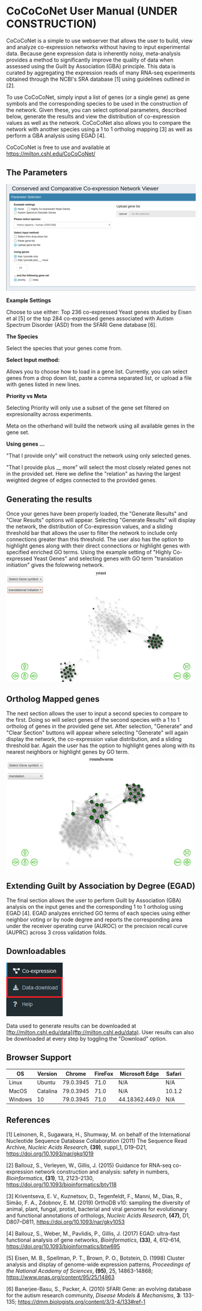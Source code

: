 # CoCoCoNet User Manual (UNDER CONSTRUCTION)

CoCoCoNet is a simple to use webserver that allows the user to build, view and analyze co-expression networks without having to input experimental data. Because gene expression data is inherently noisy, meta-analysis provides a method to significantly improve the quality of data when assessed using the Guilt by Association (GBA) principle. This data is curated by aggregating the expression reads of many RNA-seq experiments obtained through the NCBI's SRA database [1] using guidelines outlined in [2]. 

To use CoCoCoNet, simply input a list of genes (or a single gene) as gene symbols and the corresponding species to be used in the construction of the network. Given these, you can select optional parameters, described below, generate the results and view the distribution of co-expression values as well as the network. CoCoCoNet also allows you to compare the network with another species using a 1 to 1 ortholog mapping [3] as well as perform a GBA analysis using EGAD [4].

CoCoCoNet is free to use and available at https://milton.cshl.edu/CoCoCoNet/

## The Parameters
![param](https://github.com/johnlee4/CoCoCoNet/blob/master/figures/main.png)

**Example Settings**
  
  Choose to use either: Top 236 co-expressed Yeast genes studied by Eisen et al [5] or the top 284 co-expressed genes associated with Autism Spectrum Disorder (ASD) from the SFARI Gene database [6].

**The Species**
  
  Select the species that your genes come from. 

**Select Input method:**
  
  Allows you to choose how to load in a gene list. Currently, you can select genes from a drop down list, paste a comma separated list, or upload a file with genes listed in new lines. 


**Priority vs Meta**
  
  Selecting Priority will only use a subset of the gene set filtered on expresionality across experiments.
  
  Meta on the otherhand will build the network using all available genes in the gene set.
  

**Using genes ...**
  
  "That I provide only" will construct the network using only selected genes.
  
  "That I provide plus __ more" will select the most closely related genes not in the provided set. Here we define the "relation" as having the largest weighted degree of edges connected to the provided genes.
  
  
## Generating the results

Once your genes have been properly loaded, the "Generate Results" and "Clear Results" options will appear. Selecting "Generate Results" will display the network, the distribution of Co-expression values, and a sliding threshold bar that allows the user to filter the network to include only connections greater than this threshold. The user also has the option to highlight genes along with their direct connections or highlight genes with specified enriched GO terms. Using the example setting of "Highly Co-expressed Yeast Genes" and selecting genes with GO term "translation initiation" gives the folowwing network.
![yeast](https://github.com/johnlee4/CoCoCoNet/blob/master/figures/yeast.png)


## Ortholog Mapped genes

The next section allows the user to input a second species to compare to the first. Doing so will select genes of the second species with a 1 to 1 ortholog of genes in the provided gene set. After selection, "Generate" and "Clear Section" buttons will appear where selecting "Generate" will again display the network, the co-expression value distribution, and a sliding threshold bar. Again the user has the option to highlight genes along with its nearest neighbors or highlight genes by GO term.  
![C_elegans](https://github.com/johnlee4/CoCoCoNet/blob/master/figures/roundworm.png)


## Extending Guilt by Association by Degree (EGAD)
The final section allows the user to perform Guilt by Association (GBA) analysis on the input genes and the corresponding 1 to 1 ortholog using EGAD [4]. EGAD analyzes enriched GO terms of each species using either neighbor voting or by node degree and reports the corresponding area under the receiver operating curve (AUROC) or the precision recall curve (AUPRC) across 3 cross validation folds. 

## Downloadables
![download](https://github.com/johnlee4/CoCoCoNet/blob/master/figures/download.png)

Data used to generate results can be downloaded at [ftp://milton.cshl.edu/data](ftp://milton.cshl.edu/data). User results can also be downloaded at every step by toggling the "Download" option.

## Browser Support

| OS | Version | Chrome | FireFox | Microsoft  Edge | Safari | 
| ----- | ----- | ----- | ----- | -----  | ----- | 
| Linux | Ubuntu | 79.0.3945 | 71.0 | N/A | N/A | 
| MacOS | Catalina | 79.0.3945 | 71.0 | N/A | 10.1.2 | 
| Windows | 10 | 79.0.3945 | 71.0 | 44.18362.449.0 | N/A | 


## References

[1] Leinonen, R., Sugawara, H., Shumway, M. on behalf of the International Nucleotide Sequence Database Collaboration (2011) The Sequence Read Archive, _Nucleic Acids Research_, __(39)__, suppl_1, D19–D21, https://doi.org/10.1093/nar/gkq1019

[2] Ballouz, S., Verleyen, W., Gillis, J. (2015) Guidance for RNA-seq co-expression network construction and analysis: safety in numbers, _Bioinformatics_, __(31)__, 13, 2123–2130, https://doi.org/10.1093/bioinformatics/btv118

[3] Kriventseva, E. V., Kuznetsov, D., Tegenfeldt, F., Manni, M., Dias, R., Simão, F. A., Zdobnov, E. M. (2019) OrthoDB v10: sampling the diversity of animal, plant, fungal, protist, bacterial and viral genomes for evolutionary and functional annotations of orthologs, _Nucleic Acids Research_, __(47)__, D1, D807–D811, https://doi.org/10.1093/nar/gky1053

[4] Ballouz, S., Weber, M., Pavlidis, P., Gillis, J. (2017) EGAD: ultra-fast functional analysis of gene networks, _Bioinformatics_, __(33)__, 4, 612–614, https://doi.org/10.1093/bioinformatics/btw695

[5] Eisen, M. B., Spellman, P. T., Brown, P. O., Botstein, D. (1998) Cluster analysis and display of genome-wide expression patterns, _Proceedings of the National Academy of Sciences_, __(95)__, 25, 14863-14868; https://www.pnas.org/content/95/25/14863

[6] Banerjee-Basu, S., Packer, A. (2010) SFARI Gene: an evolving database for the autism research community, _Disease Models & Mechanisms_, __3__: 133-135; https://dmm.biologists.org/content/3/3-4/133#ref-1

